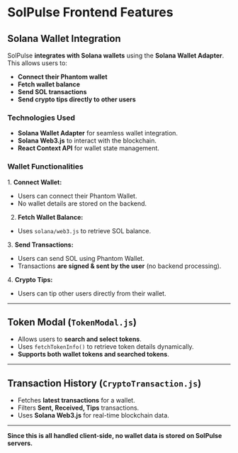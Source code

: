 # SolPulse Frontend Features

## Solana Wallet Integration
SolPulse **integrates with Solana wallets** using the **Solana Wallet Adapter**. This allows users to:
- **Connect their Phantom wallet**
- **Fetch wallet balance**
- **Send SOL transactions**
- **Send crypto tips directly to other users**

### Technologies Used
- **Solana Wallet Adapter** for seamless wallet integration.
- **Solana Web3.js** to interact with the blockchain.
- **React Context API** for wallet state management.

### Wallet Functionalities
1️. **Connect Wallet:**  
- Users can connect their Phantom Wallet.
- No wallet details are stored on the backend.

2. **Fetch Wallet Balance:**  
- Uses `solana/web3.js` to retrieve SOL balance.

3️. **Send Transactions:**  
- Users can send SOL using Phantom Wallet.
- Transactions **are signed & sent by the user** (no backend processing).

4️. **Crypto Tips:**  
- Users can tip other users directly from their wallet.

---

## Token Modal (`TokenModal.js`)
- Allows users to **search and select tokens**.
- Uses `fetchTokenInfo()` to retrieve token details dynamically.
- **Supports both wallet tokens and searched tokens**.

---

## Transaction History (`CryptoTransaction.js`)
- Fetches **latest transactions** for a wallet.
- Filters **Sent, Received, Tips** transactions.
- Uses **Solana Web3.js** for real-time blockchain data.

---

**Since this is all handled client-side, no wallet data is stored on SolPulse servers.**

